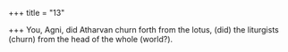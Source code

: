 +++
title = "13"

+++
You, Agni, did Atharvan churn forth from the lotus,
(did) the liturgists (churn) from the head of the whole (world?). 